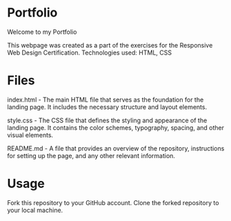 # Portfolio

Welcome to my Portfolio

This webpage was created as a part of the exercises for the Responsive Web Design Certification. Technologies used: HTML, CSS

# Files

index.html - The main HTML file that serves as the foundation for the landing page. It includes the necessary structure and layout elements.

style.css - The CSS file that defines the styling and appearance of the landing page. It contains the color schemes, typography, spacing, and other visual elements.

README.md - A file that provides an overview of the repository, instructions for setting up the page, and any other relevant information.

# Usage

Fork this repository to your GitHub account. Clone the forked repository to your local machine.
